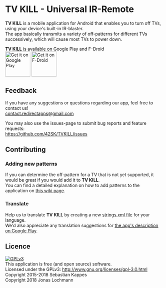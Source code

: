 # TV KILL - Universal IR-Remote

**TV KILL** is a mobile application for Android that enables you to turn off TVs, using your device's built-in IR-blaster.  
The app basically transmits a variety of off-patterns for different TVs successively, which will cause most TVs to power down.

**TV KILL** is available on Google Play and F-Droid  
<a href='https://play.google.com/store/apps/details?id=com.redirectapps.tvkill&utm_source=global_co&utm_medium=prtnr&utm_content=Mar2515&utm_campaign=PartBadge&pcampaignid=MKT-Other-global-all-co-prtnr-py-PartBadge-Mar2515-1'><img alt='Get it on Google Play' src='https://play.google.com/intl/en_us/badges/images/generic/en_badge_web_generic.png' height="80"/></a>
<a href="https://f-droid.org/app/com.redirectapps.tvkill">
    <img src="https://f-droid.org/badge/get-it-on.png"
         alt="Get it on F-Droid" height="80">
</a>

## Feedback
If you have any suggestions or questions regarding our app, feel free to contact us!  
contact.redirectapps@gmail.com

You may also use the issues-page to submit bug reports and feature requests:  
https://github.com/42SK/TVKILL/issues
## Contributing
### Adding new patterns
If you can determine the off-pattern for a TV that is not yet supported, it would be great if you would add it to **TV KILL**.  
You can find a detailed explanation on how to add patterns to the application on [this wiki page](https://github.com/42SK/TVKILL/wiki/How-to-add-IR-patterns-to-TV-KILL).
### Translate
Help us to translate **TV KILL** by creating a new [strings.xml file](https://github.com/42SK/TVKILL/blob/master/app/src/main/res/values/strings.xml) for your language.  
We'd also appreciate any translation suggestions for [the app's description on Google Play](https://play.google.com/store/apps/details?id=com.redirectapps.tvkill).

## Licence
[![GPLv3](https://gnu.org/graphics/gplv3-127x51.png)](https://www.gnu.org/licenses/gpl-3.0.html)  
This application is free (and open source) software.  
Licensed under the GPLv3: http://www.gnu.org/licenses/gpl-3.0.html  
Copyright 2015-2018 Sebastian Kappes  
Copyright 2018 Jonas Lochmann
